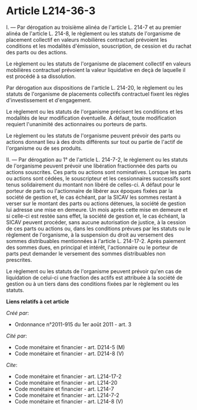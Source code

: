 # Article L214-36-3

I. ― Par dérogation au troisième alinéa de l'article L. 214-7 et au premier alinéa de l'article L. 214-8, le règlement ou les
statuts de l'organisme de placement collectif en valeurs mobilières contractuel prévoient les conditions et les modalités
d'émission, souscription, de cession et du rachat des parts ou des actions. 

Le règlement ou les statuts de l'organisme de placement collectif en valeurs mobilières contractuel prévoient la valeur
liquidative en deçà de laquelle il est procédé à sa dissolution. 

Par dérogation aux dispositions de l'article L. 214-20, le règlement ou les statuts de l'organisme de placements collectifs
contractuel fixent les règles d'investissement et d'engagement. 

Le règlement ou les statuts de l'organisme précisent les conditions et les modalités de leur modification éventuelle. A
défaut, toute modification requiert l'unanimité des actionnaires ou porteurs de parts. 

Le règlement ou les statuts de l'organisme peuvent prévoir des parts ou actions donnant lieu à des droits différents sur tout
ou partie de l'actif de l'organisme ou de ses produits. 

II. ― Par dérogation au 1° de l'article L. 214-7-2, le règlement ou les statuts de l'organisme peuvent prévoir une libération
fractionnée des parts ou actions souscrites. Ces parts ou actions sont nominatives. Lorsque les parts ou actions sont cédées,
le souscripteur et les cessionnaires successifs sont tenus solidairement du montant non libéré de celles-ci. A défaut pour le
porteur de parts ou l'actionnaire de libérer aux époques fixées par la société de gestion et, le cas échéant, par la SICAV
les sommes restant à verser sur le montant des parts ou actions détenues, la société de gestion lui adresse une mise en
demeure. Un mois après cette mise en demeure et si celle-ci est restée sans effet, la société de gestion et, le cas échéant,
la SICAV peuvent procéder, sans aucune autorisation de justice, à la cession de ces parts ou actions ou, dans les conditions
prévues par les statuts ou le règlement de l'organisme, à la suspension du droit au versement des sommes distribuables
mentionnées à l'article L. 214-17-2. Après paiement des sommes dues, en principal et intérêt, l'actionnaire ou le porteur de
parts peut demander le versement des sommes distribuables non prescrites. 

Le règlement ou les statuts de l'organisme peuvent prévoir qu'en cas de liquidation de celui-ci une fraction des actifs est
attribuée à la société de gestion ou à un tiers dans des conditions fixées par le règlement ou les statuts.

**Liens relatifs à cet article**

_Créé par_:

  - Ordonnance n°2011-915 du 1er août 2011 - art. 3

_Cité par_:

  - Code monétaire et financier - art. D214-5 (M)
  - Code monétaire et financier - art. D214-8 (V)

_Cite_:

  - Code monétaire et financier - art. L214-17-2
  - Code monétaire et financier - art. L214-20
  - Code monétaire et financier - art. L214-7
  - Code monétaire et financier - art. L214-7-2
  - Code monétaire et financier - art. L214-8 (V)
